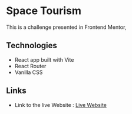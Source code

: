 # Space Tourism
This is a challenge presented in Frontend Mentor,

## Technologies
- React app built with Vite
- React Router
- Vanilla CSS

## Links
- Link to the live Website : [Live Website](https://space-tourism3.netlify.app/home)
